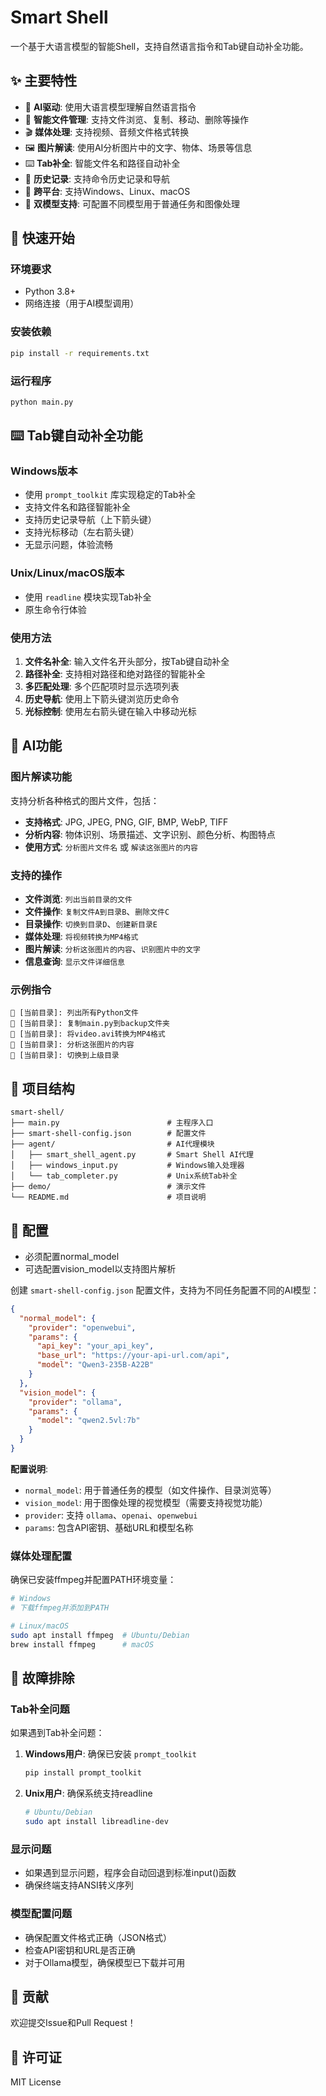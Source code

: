 # Smart Shell

一个基于大语言模型的智能Shell，支持自然语言指令和Tab键自动补全功能。

## ✨ 主要特性

- 🤖 **AI驱动**: 使用大语言模型理解自然语言指令
- 📁 **智能文件管理**: 支持文件浏览、复制、移动、删除等操作
- 🎬 **媒体处理**: 支持视频、音频文件格式转换
- 🖼️ **图片解读**: 使用AI分析图片中的文字、物体、场景等信息
- ⌨️ **Tab补全**: 智能文件名和路径自动补全
- 📝 **历史记录**: 支持命令历史记录和导航
- 🔄 **跨平台**: 支持Windows、Linux、macOS
- 🎯 **双模型支持**: 可配置不同模型用于普通任务和图像处理

## 🚀 快速开始

### 环境要求

- Python 3.8+
- 网络连接（用于AI模型调用）

### 安装依赖

```bash
pip install -r requirements.txt
```

### 运行程序

```bash
python main.py
```

## ⌨️ Tab键自动补全功能

### Windows版本
- 使用 `prompt_toolkit` 库实现稳定的Tab补全
- 支持文件名和路径智能补全
- 支持历史记录导航（上下箭头键）
- 支持光标移动（左右箭头键）
- 无显示问题，体验流畅

### Unix/Linux/macOS版本
- 使用 `readline` 模块实现Tab补全
- 原生命令行体验

### 使用方法

1. **文件名补全**: 输入文件名开头部分，按Tab键自动补全
2. **路径补全**: 支持相对路径和绝对路径的智能补全
3. **多匹配处理**: 多个匹配项时显示选项列表
4. **历史导航**: 使用上下箭头键浏览历史命令
5. **光标控制**: 使用左右箭头键在输入中移动光标

## 🤖 AI功能

### 图片解读功能

支持分析各种格式的图片文件，包括：
- **支持格式**: JPG, JPEG, PNG, GIF, BMP, WebP, TIFF
- **分析内容**: 物体识别、场景描述、文字识别、颜色分析、构图特点
- **使用方式**: `分析图片文件名` 或 `解读这张图片的内容`

### 支持的操作

- **文件浏览**: `列出当前目录的文件`
- **文件操作**: `复制文件A到目录B`、`删除文件C`
- **目录操作**: `切换到目录D`、`创建新目录E`
- **媒体处理**: `将视频转换为MP4格式`
- **图片解读**: `分析这张图片的内容`、`识别图片中的文字`
- **信息查询**: `显示文件详细信息`

### 示例指令

```
👤 [当前目录]: 列出所有Python文件
👤 [当前目录]: 复制main.py到backup文件夹
👤 [当前目录]: 将video.avi转换为MP4格式
👤 [当前目录]: 分析这张图片的内容
👤 [当前目录]: 切换到上级目录
```

## 📁 项目结构

```
smart-shell/
├── main.py                        # 主程序入口
├── smart-shell-config.json        # 配置文件
├── agent/                         # AI代理模块
│   ├── smart_shell_agent.py       # Smart Shell AI代理
│   ├── windows_input.py           # Windows输入处理器
│   └── tab_completer.py           # Unix系统Tab补全
├── demo/                          # 演示文件
└── README.md                      # 项目说明
```

## 🔧 配置
- 必须配置normal_model
- 可选配置vision_model以支持图片解析

创建 `smart-shell-config.json` 配置文件，支持为不同任务配置不同的AI模型：

```json
{
  "normal_model": {
    "provider": "openwebui",
    "params": {
      "api_key": "your_api_key",
      "base_url": "https://your-api-url.com/api",
      "model": "Qwen3-235B-A22B"
    }
  },
  "vision_model": {
    "provider": "ollama",
    "params": {
      "model": "qwen2.5vl:7b"
    }
  }
}
```

**配置说明**:
- `normal_model`: 用于普通任务的模型（如文件操作、目录浏览等）
- `vision_model`: 用于图像处理的视觉模型（需要支持视觉功能）
- `provider`: 支持 `ollama`、`openai`、`openwebui`
- `params`: 包含API密钥、基础URL和模型名称

### 媒体处理配置

确保已安装ffmpeg并配置PATH环境变量：

```bash
# Windows
# 下载ffmpeg并添加到PATH

# Linux/macOS
sudo apt install ffmpeg  # Ubuntu/Debian
brew install ffmpeg      # macOS
```

## 🐛 故障排除

### Tab补全问题

如果遇到Tab补全问题：

1. **Windows用户**: 确保已安装 `prompt_toolkit`
   ```bash
   pip install prompt_toolkit
   ```

2. **Unix用户**: 确保系统支持readline
   ```bash
   # Ubuntu/Debian
   sudo apt install libreadline-dev
   ```

### 显示问题

- 如果遇到显示问题，程序会自动回退到标准input()函数
- 确保终端支持ANSI转义序列

### 模型配置问题

- 确保配置文件格式正确（JSON格式）
- 检查API密钥和URL是否正确
- 对于Ollama模型，确保模型已下载并可用

## 🤝 贡献

欢迎提交Issue和Pull Request！

## 📄 许可证

MIT License